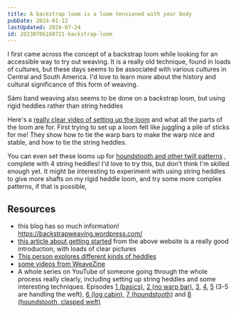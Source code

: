 ```yaml
---
title: A backstrap loom is a loom tensioned with your body
pubDate: 2024-01-12
lastUpdated: 2024-07-24
id: 20230706160721-backstrap-loom
---
```


I first came across the concept of a backstrap loom while looking for an accessible way to try out weaving. It is a really old technique, found in loads of cultures, but these days seems to be associated with various cultures in Central and South America. I'd love to learn more about the history and cultural significance of this form of weaving.

Sámi band weaving also seems to be done on a backstrap loom, but using rigid heddles rather than string heddles

Here's a [really clear video of setting up the loom](https://youtu.be/y5Br8VTgbgM) and what all the parts of the loom are for. First trying to set up a loom felt like juggling a pile of sticks for me! They show how to tie the warp bars to make the warp nice and stable, and how to tie the string heddles.

You can even set these looms up for [houndstooth and other twill patterns](https://youtu.be/vu3OdBut654) , complete with 4 string heddles! I'd love to try this, but don't think I'm skilled enough yet. It might be interesting to experiment with using string heddles to give more shafts on my rigid heddle loom, and try some more complex patterns, if that is possible,

## Resources

- this blog has so much information! <https://backstrapweaving.wordpress.com/>
- [this article about getting started](https://backstrapweaving.wordpress.com/backstrap-basics-an-article-from-weavezine-by-laverne-waddington/) from the above website is a really good introduction, with loads of clear pictures
- [This person explores different kinds of heddles](https://www.afieldguidetoneedlework.com/blog-2014-2021/backstrap-weaving-i-think-i-like-it)
- [some videos from WeaveZine](https://www.youtube.com/watch?v=ptf-Y8cZhB8)
- A whole series on YouTube of someone going through the whole process really clearly, including setting up string heddles and some interesting techniques. Episodes [1 (basics)](https://www.youtube.com/watch?v=gppq4JlhErg), [2 (no warp bar)](https://www.youtube.com/watch?v=xhqNzjUPtIQ), [3](https://www.youtube.com/watch?v=5kVxju3Lyfs), [4](https://www.youtube.com/watch?v=NKHUHurH0hw), [5](https://www.youtube.com/watch?v=TGcxrimDjt4) (3-5 are handling the weft), [6 (log cabin)](https://www.youtube.com/watch?v=BkKSCYMHT_s), [7 (houndstooth)](https://www.youtube.com/watch?v=vu3OdBut654) and [8 (houndstooth, clasped weft)](https://www.youtube.com/watch?v=UNA6t2AMUO0)
